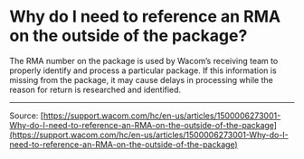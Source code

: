 # Why do I need to reference an RMA on the outside of the package?

The RMA number on the package is used by Wacom’s receiving team to properly identify and process a particular package. If this information is missing from the package, it may cause delays in processing while the reason for return is researched and identified.

---
Source: [https://support.wacom.com/hc/en-us/articles/1500006273001-Why-do-I-need-to-reference-an-RMA-on-the-outside-of-the-package](https://support.wacom.com/hc/en-us/articles/1500006273001-Why-do-I-need-to-reference-an-RMA-on-the-outside-of-the-package)

